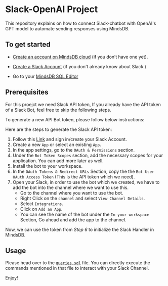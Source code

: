 # Slack-OpenAI Project

This repository explains on how to connect Slack-chatbot with OpenAI's GPT model to automate sending responses using MindsDB.

## To get started

* [Create an account on MindsDB cloud](https://cloud.mindsdb.com) (if you don’t have one yet).
    
* [Create a Slack Account](https://slack.com/get-started#/createnew) (if you don't already know about Slack.)
    
* Go to your [MindsDB SQL Editor](https://cloud.mindsdb.com/editor)

## Prerequisites

For this proejct we need Slack API token, If you already have the API token of a Slack Bot, feel free to skip the following steps.

To generate a new API Bot token, please follow below instructions:

Here are the steps to generate the Slack API token:

1. Follow this [Link](https://api.slack.com/apps) and sign in/create your Slack Account.
2. Create a new `App` or select an existing `App`. 
3. In the app settings, go to the `OAuth & Permissions` section. 
4. Under the `Bot Token Scopes` section, add the necessary scopes for your application. You can add more later as well. 
5. Install the bot to your workspace. 
6. In the `OAuth Tokens & Redirect URLs` Section, copy the the `Bot User OAuth Access Token` (This is the API token which we need). 
7. Open your Slack, in order to use the bot which we created, we have to add the bot into the channel where we want to use this. 
   - Go to the channel where you want to use the bot. 
   - Right Click on the `channel` and select `View Channel Details`. 
   - Select `Integrations`. 
   - Click on `Add an App`. 
   - You can see the name of the bot under the `In your workspace` Section, Go ahead and add the app to the channel.

Now, we can use the token from *Step 6* to initialize the Slack Handler in MindsDB.


## Usage

Please head over to the [`queries.sql`](https://github.com/tcchawla/openai-slackbot/blob/main/queries.sql) file. You can directly execute the commands mentioned in that file to interact with your Slack Channel.

Enjoy!
